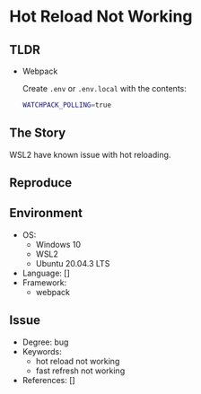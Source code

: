 # Hot Reload Not Working


## TLDR

- Webpack

    Create `.env` or `.env.local` with the contents:
    ```bash
    WATCHPACK_POLLING=true
    ```


## The Story

WSL2 have known issue with hot reloading.


## Reproduce


## Environment

- OS:
    - Windows 10
    - WSL2
    - Ubuntu 20.04.3 LTS
- Language: []
- Framework:
    - webpack


## Issue

- Degree: bug
- Keywords:
    - hot reload not working
    - fast refresh not working
- References: []
